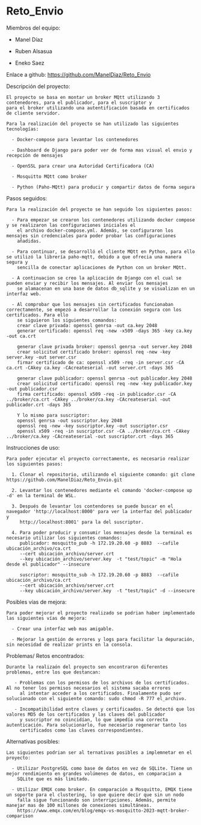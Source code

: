 # Reto_Envio

 Miembros del equipo:
 
  - Manel Díaz

  - Ruben Alsasua

  - Eneko Saez

 Enlace a github: https://github.com/ManelDiaz/Reto_Envio

 Descripción del proyecto:

    El proyecto se basa en montar un broker MQtt utilizando 3 contenedores, para el publicador, para el suscriptor y 
    para el broker utilizando una autentificación basada en certificados de cliente servidor. 

    Para la realización del proyecto se han utilizado las siguientes tecnologías:
    
      - Docker-compose para levantar los contenedores
      
      - Dashboard de Django para poder ver de forma mas visual el envio y recepción de mensajes
      
      - OpenSSL para crear una Autoridad Certificadora (CA)

      - Mosquitto MQtt como broker

      - Python (Paho-MQtt) para producir y compartir datos de forma segura 

  Pasos seguidos:

    Para la realización del proyecto se han seguido los siguientes pasos:

      - Para empezar se crearon los contenedores utilizando docker compose y se realizaron las configuraciones iniciales el 
        el archivo docker-compose.yml. Además, se configuraron los mensajes sin credenciales para poder probar las configuraciones
        añadidas. 

      - Para continuar, se desarrolló el cliente MQtt en Python, para ello se utilizó la librería paho-mqtt, debido a que ofrecia una manera segura y 
        sencilla de conectar aplicaciones de Python con un broker MQtt. 
      
      - A continuacion se creo la aplicación de Django con el cual se pueden enviar y recibir los mensajes. Al enviar los mensajes 
        se alamacenan en una base de datos db_sqlite y se visualizan en un interfaz web. 

      - Al comprobar que los mensajes sin certificados funcionaban correctamente, se empezó a desarrollar la conexión segura con los certificados. Para ello
        se siguieron los siguientes comandos: 
        crear clave privada: openssl genrsa -out ca.key 2048
        generar certificado: openssl req -new -x509 -days 365 -key ca.key -out ca.crt

        generar clave privada broker: openssl genrsa -out server.key 2048
        crear solicitud certificado broker: openssl req -new -key server.key -out server.csr
        firmar certificado de ca: openssl x509 -req -in server.csr -CA ca.crt -CAkey ca.key -CAcreateserial -out server.crt -days 365

        generar clave publicador: openssl genrsa -out publicador.key 2048
        crear solicitud certificado: openssl req -new -key publicador.key -out publicador.csr
        firma certificado: openssl x509 -req -in publicador.csr -CA ../broker/ca.crt -CAkey ../broker/ca.key -CAcreateserial -out publicador.crt -days 365

        Y lo mismo para suscriptor:
        openssl genrsa -out suscriptor.key 2048
        openssl req -new -key suscriptor.key -out suscriptor.csr
        openssl x509 -req -in suscriptor.csr -CA ../broker/ca.crt -CAkey ../broker/ca.key -CAcreateserial -out suscriptor.crt -days 365


  Instrucciones de uso:

    Para poder ejecutar el proyecto correctamente, es necesario realizar los siguientes pasos:

      1. Clonar el repositorio, utilizando el siguiente comando: git clone https://github.com/ManelDiaz/Reto_Envio.git

      2. Levantar los contenedores mediante el comando 'docker-compose up -d' en la terminal de WSL. 

      3. Después de levantar los contendores se puede buscar en el navegador 'http://localhost:8000' para ver la interfaz del publicador y 
         http://localhost:8001' para la del suscriptor. 

      4. Para poder producir y consumir los mensajes desde la terminal es necesario utilizar los siguientes comandos: 
         publicador: mosquitto_pub -h 172.19.20.60 -p 8883  --cafile ubicación_archivo/ca.crt  
         --cert ubicación_archivo/server.crt  
         --key ubicación_archivo/server.key  -t "test/topic" -m "Hola desde el publicador" --insecure

         suscriptor: mosquitto_sub -h 172.19.20.60 -p 8883  --cafile ubicación_archivo/ca.crt  
         --cert ubicación_archivo/server.crt  
         --key ubicación_archivo/server.key  -t "test/topic" -d --insecure
      
      
  Posibles vías de mejora:

    Para poder mejorar el proyecto realizado se podrian haber implementado las siguientes vías de mejora:
    
      - Crear una interfaz web mas amigable.
      
      - Mejorar la gestión de errores y logs para facilitar la depuración, sin necesidad de realizar prints en la consola.

  Problemas/ Retos encontrados:
  
    Durante la realizaón del proyecto sen encontraron diferentes problemas, entre los que destancan:
    
       - Problemas con los permisos de los archivos de los certificados. Al no tener los permisos necesarios el sistema sacaba errores
         al intentar acceder a los certificados. Finalamente pudo ser solucionado con el siguiente comando: sudo chmod -R 777 el_archivo.

       - Incompatibilidad entre claves y certificaados. Se detectó que los valores MD5 de los certificados y las claves del publicador 
         y suscriptor no coincidían, lo que impedía una correcta autenticación. Para solucionarlo, fue necesario regenerar tanto los 
         certificados como las claves correspondientes.
    

  Alternativas posibles:

    Las siguientes podrian ser al ternativas posibles a implemnetar en el proyecto:
    
      - Utilizar PostgreSQL como base de datos en vez de SQLite. Tiene un mejor rendimiento en grandes volúmenes de datos, en comparacion a 
        SQLite que es más limitado.

      - Utilizar EMQX como broker. En comparación a Mosquitto, EMQX tiene un soporte para el clustering, lo que quiere decir que sin un nodo
        falla sigue funcionando son interripciones. Además, permite manejar mas de 100 millones de conexiones simultáneas. 
        https://www.emqx.com/en/blog/emqx-vs-mosquitto-2023-mqtt-broker-comparison
      
  
   
